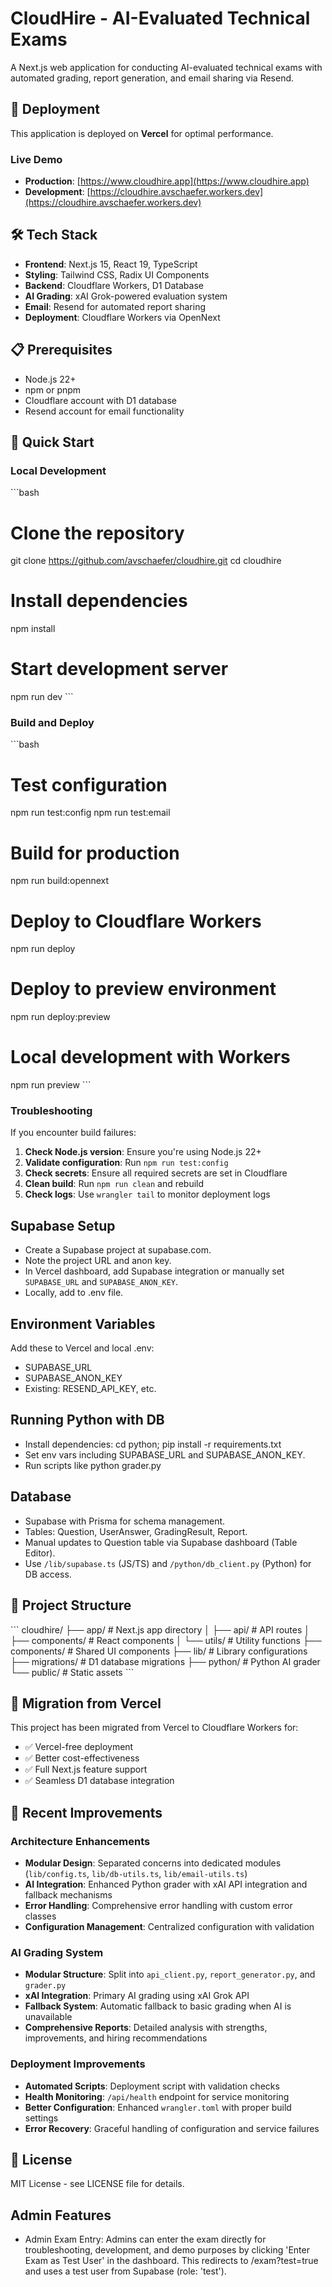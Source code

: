 # CloudHire - AI-Evaluated Technical Exams

A Next.js web application for conducting AI-evaluated technical exams with automated grading, report generation, and email sharing via Resend.

## 🚀 Deployment

This application is deployed on **Vercel** for optimal performance.

### Live Demo
- **Production**: [https://www.cloudhire.app](https://www.cloudhire.app)
- **Development**: [https://cloudhire.avschaefer.workers.dev](https://cloudhire.avschaefer.workers.dev)

## 🛠️ Tech Stack

- **Frontend**: Next.js 15, React 19, TypeScript
- **Styling**: Tailwind CSS, Radix UI Components
- **Backend**: Cloudflare Workers, D1 Database
- **AI Grading**: xAI Grok-powered evaluation system
- **Email**: Resend for automated report sharing
- **Deployment**: Cloudflare Workers via OpenNext

## 📋 Prerequisites

- Node.js 22+
- npm or pnpm
- Cloudflare account with D1 database
- Resend account for email functionality

## 🚀 Quick Start

### Local Development

\`\`\`bash
# Clone the repository
git clone https://github.com/avschaefer/cloudhire.git
cd cloudhire

# Install dependencies
npm install

# Start development server
npm run dev
\`\`\`

### Build and Deploy

\`\`\`bash
# Test configuration
npm run test:config
npm run test:email

# Build for production
npm run build:opennext

# Deploy to Cloudflare Workers
npm run deploy

# Deploy to preview environment
npm run deploy:preview

# Local development with Workers
npm run preview
\`\`\`

### Troubleshooting

If you encounter build failures:

1. **Check Node.js version**: Ensure you're using Node.js 22+
2. **Validate configuration**: Run `npm run test:config`
3. **Check secrets**: Ensure all required secrets are set in Cloudflare
4. **Clean build**: Run `npm run clean` and rebuild
5. **Check logs**: Use `wrangler tail` to monitor deployment logs

## Supabase Setup
- Create a Supabase project at supabase.com.
- Note the project URL and anon key.
- In Vercel dashboard, add Supabase integration or manually set `SUPABASE_URL` and `SUPABASE_ANON_KEY`.
- Locally, add to .env file.

## Environment Variables
Add these to Vercel and local .env:
- SUPABASE_URL
- SUPABASE_ANON_KEY
- Existing: RESEND_API_KEY, etc.

## Running Python with DB
- Install dependencies: cd python; pip install -r requirements.txt
- Set env vars including SUPABASE_URL and SUPABASE_ANON_KEY.
- Run scripts like python grader.py

## Database
- Supabase with Prisma for schema management.
- Tables: Question, UserAnswer, GradingResult, Report.
- Manual updates to Question table via Supabase dashboard (Table Editor).
- Use `/lib/supabase.ts` (JS/TS) and `/python/db_client.py` (Python) for DB access.

## 📁 Project Structure

\`\`\`
cloudhire/
├── app/                    # Next.js app directory
│   ├── api/               # API routes
│   ├── components/        # React components
│   └── utils/             # Utility functions
├── components/            # Shared UI components
├── lib/                   # Library configurations
├── migrations/            # D1 database migrations
├── python/                # Python AI grader
└── public/                # Static assets
\`\`\`

## 🔄 Migration from Vercel

This project has been migrated from Vercel to Cloudflare Workers for:
- ✅ Vercel-free deployment
- ✅ Better cost-effectiveness
- ✅ Full Next.js feature support
- ✅ Seamless D1 database integration

## 🚀 Recent Improvements

### Architecture Enhancements
- **Modular Design**: Separated concerns into dedicated modules (`lib/config.ts`, `lib/db-utils.ts`, `lib/email-utils.ts`)
- **AI Integration**: Enhanced Python grader with xAI API integration and fallback mechanisms
- **Error Handling**: Comprehensive error handling with custom error classes
- **Configuration Management**: Centralized configuration with validation

### AI Grading System
- **Modular Structure**: Split into `api_client.py`, `report_generator.py`, and `grader.py`
- **xAI Integration**: Primary AI grading using xAI Grok API
- **Fallback System**: Automatic fallback to basic grading when AI is unavailable
- **Comprehensive Reports**: Detailed analysis with strengths, improvements, and hiring recommendations

### Deployment Improvements
- **Automated Scripts**: Deployment script with validation checks
- **Health Monitoring**: `/api/health` endpoint for service monitoring
- **Better Configuration**: Enhanced `wrangler.toml` with proper build settings
- **Error Recovery**: Graceful handling of configuration and service failures

## 📝 License

MIT License - see LICENSE file for details.

## Admin Features

- Admin Exam Entry: Admins can enter the exam directly for troubleshooting, development, and demo purposes by clicking 'Enter Exam as Test User' in the dashboard. This redirects to /exam?test=true and uses a test user from Supabase (role: 'test').
